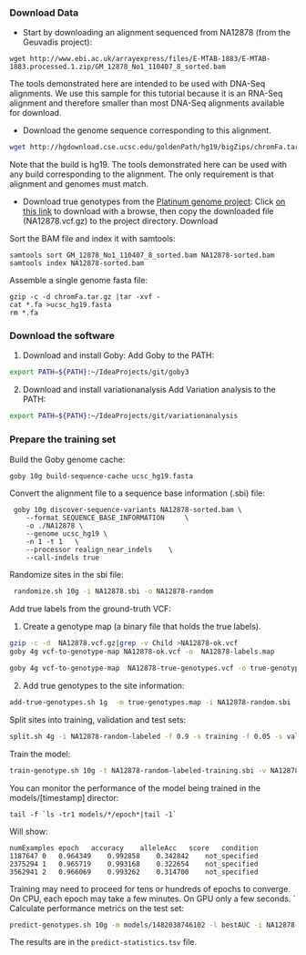 ### Download Data
- Start by downloading an alignment sequenced from NA12878 (from the Geuvadis project):

```
wget http://www.ebi.ac.uk/arrayexpress/files/E-MTAB-1883/E-MTAB-1883.processed.1.zip/GM_12878_No1_110407_8_sorted.bam
```

The tools demonstrated here are intended to be used with DNA-Seq alignments.
We use this sample for this tutorial because it is an RNA-Seq alignment and therefore smaller than most DNA-Seq alignments available for download.

- Download the genome sequence corresponding to this alignment.
```sh
wget http://hgdownload.cse.ucsc.edu/goldenPath/hg19/bigZips/chromFa.tar.gz
```
Note that the build is hg19. The tools demonstrated here can be used with any build corresponding to the alignment. The only requirement is that alignment and genomes must match.

- Download true genotypes from the [Platinum genome project](http://www.illumina.com/platinumgenomes/):
Click [on this link](ftp://platgene_ro@ussd-ftp.illumina.com/2016-1.0/hg19/small_variants/NA12878/NA12878.vcf.gz) to download with a browse, then copy the downloaded file (NA12878.vcf.gz) to the project
directory.
Download


Sort the BAM file and index it with samtools:
```
samtools sort GM_12878_No1_110407_8_sorted.bam NA12878-sorted.bam
samtools index NA12878-sorted.bam
```

Assemble a single genome fasta file:
```
gzip -c -d chromFa.tar.gz |tar -xvf -
cat *.fa >ucsc_hg19.fasta
rm *.fa
```


### Download the software

 1. Download and install Goby:
Add Goby to the PATH:
```sh
export PATH=${PATH}:~/IdeaProjects/git/goby3
```

2. Download and install variationanalysis
Add Variation analysis to the PATH:
```sh
export PATH=${PATH}:~/IdeaProjects/git/variationanalysis
```

### Prepare the training set

Build the Goby genome cache:
```sh
goby 10g build-sequence-cache ucsc_hg19.fasta
```


Convert the alignment file to a sequence base information (.sbi) file:
```
 goby 10g discover-sequence-variants NA12878-sorted.bam \
    --format SEQUENCE_BASE_INFORMATION     \
    -o ./NA12878 \
    --genome ucsc_hg19 \
    -n 1 -t 1   \
    --processor realign_near_indels    \
    --call-indels true
```


Randomize sites in the sbi file:

```sh
 randomize.sh 10g -i NA12878.sbi -o NA12878-random
```

Add true labels from the ground-truth VCF:


 1. Create a genotype map (a binary file that holds the true labels).
```sh
gzip -c -d  NA12878.vcf.gz|grep -v Child >NA12878-ok.vcf
goby 4g vcf-to-genotype-map NA12878-ok.vcf -o  NA12878-labels.map
```

```sh
goby 4g vcf-to-genotype-map  NA12878-true-genotypes.vcf -o true-genotypes.map
```

 2. Add true genotypes to the site information:
```sh
add-true-genotypes.sh 1g  -m true-genotypes.map -i NA12878-random.sbi  -o NA12878-random-labeled
```

Split sites into training, validation and test sets:

```sh
split.sh 4g -i NA12878-random-labeled -f 0.9 -s training -f 0.05 -s validation -f 0.05 -s test -o NA12878-random-labeled-
```

Train the model:
```sh
train-genotype.sh 10g -t NA12878-random-labeled-training.sbi -v NA12878-random-labeled-validation.sbi -r 5 --mini-batch-size 512
```

You can monitor the performance of the model being trained in the models/[timestamp] director:
```
tail -f `ls -tr1 models/*/epoch*|tail -1`
```
Will show:
```tsv
numExamples	epoch	accuracy	alleleAcc	score	condition
1187647	0	0.964349	0.992858	0.342842	not_specified
2375294	1	0.965719	0.993168	0.322654	not_specified
3562941	2	0.966069	0.993262	0.314700	not_specified
```

Training may need to proceed for tens or hundreds of epochs to converge.
On CPU, each epoch may take a few minutes. On GPU only a few seconds.
`
Calculate performance metrics on the test set:
```sh
predict-genotypes.sh 10g -m models/1482038746102 -l bestAUC -i NA12878-random-labeled-test.sbi
```

The results are in the ```predict-statistics.tsv``` file.
